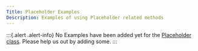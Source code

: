 ```yaml
---
Title: Placeholder Examples
Description: Examples of using Placeholder related methods
---
```


:::{.alert .alert-info}
No Examples have been added yet for the [Placeholder class](../../api/Faker/Placeholder).
Please help us out by adding some.
:::
